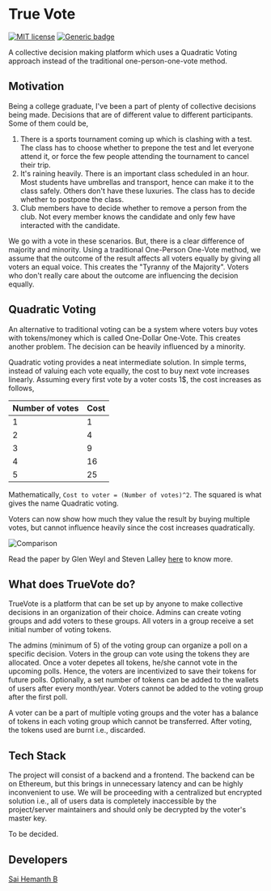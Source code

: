# True Vote
[![MIT license](https://img.shields.io/badge/License-MIT-blue.svg)](https://lbesson.mit-license.org/) [![Generic badge](https://img.shields.io/badge/Stage-Ideation-<COLOR>.svg)](https://shields.io/)

A collective decision making platform which uses a Quadratic Voting approach instead of the traditional one-person-one-vote method.

## Motivation

Being a college graduate, I've been a part of plenty of collective decisions being made. Decisions that are of different value to different participants. Some of them could be,

1. There is a sports tournament coming up which is clashing with a test. The class has to choose whether to prepone the test and let everyone attend it, or force the few people attending the tournament to cancel their trip.
2. It's raining heavily. There is an important class scheduled in an hour. Most students have umbrellas and transport, hence can make it to the class safely. Others don't have these luxuries. The class has to decide whether to postpone the class.
3. Club members have to decide whether to remove a person from the club. Not every member knows the candidate and only few have interacted with the candidate.

We go with a vote in these scenarios. But, there is a clear difference of majority and minority. Using a traditional One-Person One-Vote method, we assume that the outcome of the result affects all voters equally by giving all voters an equal voice. This creates the "Tyranny of the Majority". Voters who don't really care about the outcome are influencing the decision equally. 

## Quadratic Voting

An alternative to traditional voting can be a system where voters buy votes with tokens/money which is called One-Dollar One-Vote. This creates another problem. The decision can be heavily influenced by a minority.

Quadratic voting provides a neat intermediate solution. In simple terms, instead of valuing each vote equally, the cost to buy next vote increases linearly. Assuming every first vote by a voter costs 1$, the cost increases as follows,

Number of votes | Cost
--------------- | ----
1               | 1
2               | 4
3               | 9
4               | 16
5               | 25

Mathematically, `Cost to voter = (Number of votes)^2`. The squared is what gives the name Quadratic voting.

Voters can now show how much they value the result by buying multiple votes, but cannot influence heavily since the cost increases quadratically.

![Comparison](https://vitalik.ca/files/posts_files/qv-files/Market7.png?2e)


Read the paper by Glen Weyl and Steven Lalley [here](https://economics.rice.edu/sites/g/files/bxs876/f/Weyl%20(paper)%20-%20Feb%202017.pdf) to know more.

## What does TrueVote do?

TrueVote is a platform that can be set up by anyone to make collective decisions in an organization of their choice. Admins can create voting groups and add voters to these groups. All voters in a group receive a set initial number of voting tokens.

The admins (minimum of 5) of the voting group can organize a poll on a specific decision. Voters in the group can vote using the tokens they are allocated. Once a voter depetes all tokens, he/she cannot vote in the upcoming polls. Hence, the voters are incentivized to save their tokens for future polls. Optionally, a set number of tokens can be added to the wallets of users after every month/year. Voters cannot be added to the voting group after the first poll.

A voter can be a part of multiple voting groups and the voter has a balance of tokens in each voting group which cannot be transferred. After voting, the tokens used are burnt i.e., discarded.

## Tech Stack

The project will consist of a backend and a frontend. The backend can be on Ethereum, but this brings in unnecessary latency and can be highly inconvenient to use. We will be proceeding with a centralized but encrypted solution i.e., all of users data is completely inaccessible by the project/server maintainers and should only be decrypted by the voter's master key.

To be decided.

## Developers

[Sai Hemanth B](https://www.saihemanth.com/)

